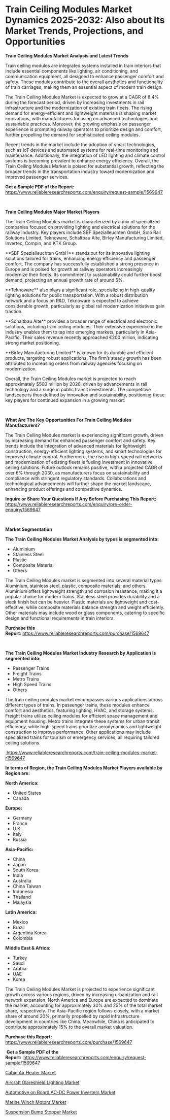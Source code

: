 <p><h1>Train Ceiling Modules Market Dynamics 2025-2032: Also about Its Market Trends, Projections, and Opportunities</h1></p><p><strong>Train Ceiling Modules Market Analysis and Latest Trends</strong></p>
<p><p>Train ceiling modules are integrated systems installed in train interiors that include essential components like lighting, air conditioning, and communication equipment, all designed to enhance passenger comfort and safety. These modules contribute to the overall aesthetics and functionality of train carriages, making them an essential aspect of modern train design.</p><p>The Train Ceiling Modules Market is expected to grow at a CAGR of 8.4% during the forecast period, driven by increasing investments in rail infrastructure and the modernization of existing train fleets. The rising demand for energy-efficient and lightweight materials is shaping market innovations, with manufacturers focusing on advanced technologies and sustainable practices. Moreover, the growing emphasis on passenger experience is prompting railway operators to prioritize design and comfort, further propelling the demand for sophisticated ceiling modules.</p><p>Recent trends in the market include the adoption of smart technologies, such as IoT devices and automated systems for real-time monitoring and maintenance. Additionally, the integration of LED lighting and climate control systems is becoming prevalent to enhance energy efficiency. Overall, the Train Ceiling Modules Market is poised for substantial growth, reflecting the broader trends in the transportation industry toward modernization and improved passenger services.</p></p>
<p><strong>Get a Sample PDF of the Report:&nbsp;</strong> <a href="https://www.reliableresearchreports.com/enquiry/request-sample/1569647?utm_campaign=83&utm_medium=2&utm_source=Github&utm_content=ia&utm_term=25032025&utm_id=train-ceiling-modules">https://www.reliableresearchreports.com/enquiry/request-sample/1569647</a></p>
<p>&nbsp;</p>
<p><strong>Train Ceiling Modules Major Market Players</strong></p>
<p><p>The Train Ceiling Modules market is characterized by a mix of specialized companies focused on providing lighting and electrical solutions for the railway industry. Key players include SBF Spezialleuchten GmbH, Solo Rail Solutions Limited, Teknoware, Schaltbau Alte, Birley Manufacturing Limited, Invertec, Compin, and KTK Group.</p><p>**SBF Spezialleuchten GmbH** stands out for its innovative lighting solutions tailored for trains, enhancing energy efficiency and passenger comfort. The company has successfully established a strong presence in Europe and is poised for growth as railway operators increasingly modernize their fleets. Its commitment to sustainability could further boost demand, projecting an annual growth rate of around 5%.</p><p>**Teknoware** also plays a significant role, specializing in high-quality lighting solutions for public transportation. With a robust distribution network and a focus on R&D, Teknoware is expected to achieve considerable growth, particularly as global rail modernization initiatives gain traction.</p><p>**Schaltbau Alte** provides a broader range of electrical and electronic solutions, including train ceiling modules. Their extensive experience in the industry enables them to tap into emerging markets, particularly in Asia-Pacific. Their sales revenue recently approached €200 million, indicating strong market positioning.</p><p>**Birley Manufacturing Limited** is known for its durable and efficient products, targeting robust applications. The firm’s steady growth has been attributed to increasing orders from railway agencies focusing on modernization.</p><p>Overall, the Train Ceiling Modules market is projected to reach approximately $500 million by 2028, driven by advancements in rail technology and a surge in public transit investments. The competitive landscape is thus defined by innovation and sustainability, positioning these key players for continued expansion in a growing market.</p></p>
<p>&nbsp;</p>
<p><strong>What Are The Key Opportunities For Train Ceiling Modules Manufacturers?</strong></p>
<p><p>The Train Ceiling Modules market is experiencing significant growth, driven by increasing demand for enhanced passenger comfort and safety. Key trends include the integration of advanced materials for lightweight construction, energy-efficient lighting systems, and smart technologies for improved climate control. Furthermore, the rise in high-speed rail networks and modernization of existing fleets is fueling investment in innovative ceiling solutions. Future outlook remains positive, with a projected CAGR of over 6% through 2030, as manufacturers focus on sustainability and compliance with stringent regulatory standards. Collaborations and technological advancements will further shape the market landscape, enhancing product offerings and competitive dynamics.</p></p>
<p><strong>Inquire or Share Your Questions If Any Before Purchasing This Report:</strong> <a href="https://www.reliableresearchreports.com/enquiry/pre-order-enquiry/1569647?utm_campaign=83&utm_medium=2&utm_source=Github&utm_content=ia&utm_term=25032025&utm_id=train-ceiling-modules">https://www.reliableresearchreports.com/enquiry/pre-order-enquiry/1569647</a></p>
<p>&nbsp;</p>
<p><strong>Market Segmentation</strong></p>
<p><strong>The Train Ceiling Modules Market Analysis by types is segmented into:</strong></p>
<p><ul><li>Aluminium</li><li>Stainless Steel</li><li>Plastic</li><li>Composite Material</li><li>Others</li></ul></p>
<p><p>The Train Ceiling Modules market is segmented into several material types: Aluminium, stainless steel, plastic, composite materials, and others. Aluminium offers lightweight strength and corrosion resistance, making it a popular choice for modern trains. Stainless steel provides durability and a sleek finish but can be heavier. Plastic materials are lightweight and cost-effective, while composite materials balance strength and weight efficiently. Other materials may include wood or glass components, catering to specific design and functional requirements in train interiors.</p></p>
<p><strong>Purchase this Report:&nbsp;</strong><a href="https://www.reliableresearchreports.com/purchase/1569647?utm_campaign=83&utm_medium=2&utm_source=Github&utm_content=ia&utm_term=25032025&utm_id=train-ceiling-modules">https://www.reliableresearchreports.com/purchase/1569647</a></p>
<p>&nbsp;</p>
<p><strong>The Train Ceiling Modules Market Industry Research by Application is segmented into:</strong></p>
<p><ul><li>Passenger Trains</li><li>Freight Trains</li><li>Metro Trains</li><li>High Speed Trains</li><li>Others</li></ul></p>
<p><p>The train ceiling modules market encompasses various applications across different types of trains. In passenger trains, these modules enhance comfort and aesthetics, featuring lighting, HVAC, and storage systems. Freight trains utilize ceiling modules for efficient space management and equipment housing. Metro trains integrate these systems for urban transit efficiency, while high-speed trains prioritize aerodynamics and lightweight construction to improve performance. Other applications may include specialized trains for tourism or emergency services, all requiring tailored ceiling solutions.</p></p>
<p><a href="https://www.reliableresearchreports.com/train-ceiling-modules-market-r1569647?utm_campaign=83&utm_medium=2&utm_source=Github&utm_content=ia&utm_term=25032025&utm_id=train-ceiling-modules">&nbsp;https://www.reliableresearchreports.com/train-ceiling-modules-market-r1569647</a></p>
<p><strong>In terms of Region, the Train Ceiling Modules Market Players available by Region are:</strong></p>
<p>
    <p> <strong> North America: </strong>
        <ul>
            <li>United States</li>
            <li>Canada</li>
        </ul>
        </p> 
    <p> <strong> Europe: </strong>
        <ul>
            <li>Germany</li>
            <li>France</li>
            <li>U.K.</li>
            <li>Italy</li>
            <li>Russia</li>
        </ul>
        </p> 
    <p> <strong> Asia-Pacific: </strong>
        <ul>
            <li>China</li>
            <li>Japan</li>
            <li>South Korea</li>
            <li>India</li>
            <li>Australia</li>
            <li>China Taiwan</li>
            <li>Indonesia</li>
            <li>Thailand</li>
            <li>Malaysia</li>
        </ul>
        </p> 
    <p> <strong> Latin America: </strong>
        <ul>
            <li>Mexico</li>
            <li>Brazil</li>
            <li>Argentina Korea</li>
            <li>Colombia</li>
        </ul>
        </p> 
    <p> <strong> Middle East & Africa: </strong>
        <ul>
            <li>Turkey</li>
            <li>Saudi</li>
            <li>Arabia</li>
            <li>UAE</li>
            <li>Korea</li>
        </ul>
    </p>
    </p>
<p><p>The Train Ceiling Modules Market is projected to experience significant growth across various regions, driven by increasing urbanization and rail network expansion. North America and Europe are expected to dominate the market, accounting for approximately 30% and 25% of the total market share, respectively. The Asia-Pacific region follows closely, with a market share of around 20%, primarily propelled by rapid infrastructure development in countries like China. Meanwhile, China is anticipated to contribute approximately 15% to the overall market valuation.</p></p>
<p><strong>Purchase this Report: </strong><a href="https://www.reliableresearchreports.com/purchase/1569647?utm_campaign=83&utm_medium=2&utm_source=Github&utm_content=ia&utm_term=25032025&utm_id=train-ceiling-modules">https://www.reliableresearchreports.com/purchase/1569647</a></p>
<p>&nbsp;<strong>Get a Sample PDF of the Report:&nbsp;&nbsp;</strong><a href="https://www.reliableresearchreports.com/enquiry/request-sample/1569647?utm_campaign=83&utm_medium=2&utm_source=Github&utm_content=ia&utm_term=25032025&utm_id=train-ceiling-modules">https://www.reliableresearchreports.com/enquiry/request-sample/1569647</a></p>
<p><strong></strong></p>
<p><p><a href="https://github.com/ssaradulai/Market-Research-Report-List-1/blob/main/cabin-air-heater-market.md?utm_campaign=83&utm_medium=2&utm_source=Github&utm_content=ia&utm_term=25032025&utm_id=train-ceiling-modules">Cabin Air Heater Market</a></p><p><a href="https://github.com/keohannchavo/Market-Research-Report-List-1/blob/main/aircraft-glareshield-lighting-market.md?utm_campaign=83&utm_medium=2&utm_source=Github&utm_content=ia&utm_term=25032025&utm_id=train-ceiling-modules">Aircraft Glareshield Lighting Market</a></p><p><a href="https://github.com/taveyasenay/Market-Research-Report-List-1/blob/main/automotive-on-board-ac-dc-power-inverters-market.md?utm_campaign=83&utm_medium=2&utm_source=Github&utm_content=ia&utm_term=25032025&utm_id=train-ceiling-modules">Automotive on Board AC-DC Power Inverters Market</a></p><p><a href="https://github.com/dukerghostki/Market-Research-Report-List-1/blob/main/marine-winch-motors-market.md?utm_campaign=83&utm_medium=2&utm_source=Github&utm_content=ia&utm_term=25032025&utm_id=train-ceiling-modules">Marine Winch Motors Market</a></p><p><a href="https://github.com/janotjuljo/Market-Research-Report-List-1/blob/main/suspension-bump-stopper-market.md?utm_campaign=83&utm_medium=2&utm_source=Github&utm_content=ia&utm_term=25032025&utm_id=train-ceiling-modules">Suspension Bump Stopper Market</a></p></p>